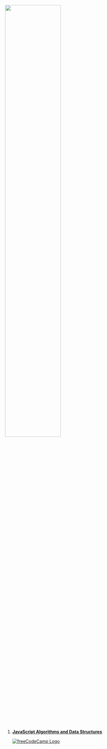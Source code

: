 <a href="#" style="cursor:initial">
    <img style="width:60%;" src="https://d33wubrfki0l68.cloudfront.net/774b60156d8f103170dc66f3ad10310941114653/da262/img/fcc_secondary_large.svg">
</a>

1. [**JavaScript Algorithms and Data Structures**][js-course]

    [![freeCodeCamp Logo][fcc-logo]][js-certificate]

<!-- Links -->
[js-course]: https://www.freecodecamp.org/learn/javascript-algorithms-and-data-structures/ "jump to course"
[js-certificate]: https://www.freecodecamp.org/certification/Aleksei-Uzin/javascript-algorithms-and-data-structures "view certificate"

<!-- Images -->
[fcc-logo]: https://www.freecodecamp.org/favicon-32x32.png?v=6cba562cbd10e31af925a976f3db73f7
